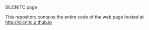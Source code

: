 SILCNITC page

This repository contains the entire code of the web page hosted at http://silcnitc.github.io
